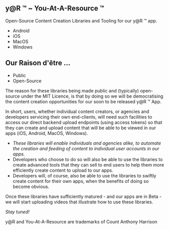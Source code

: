 ## y@R &trade; ~ You-At-A-Resource &trade;

Open-Source Content Creation Libraries and Tooling for our y@R &trade; app.

- Android
- iOS
- MacOS
- Windows

## Our Raison d'être ...

- Public
- Open-Source

The reason for these libraries being made public and (typically) open-source under the MIT Licence, is that by doing so we will be democratising the content creation opportunities for our soon to be released y@R &trade; App.

In short, users, whether individual content creators, or agencies and developers servicing their own end-clients, will need such facilities to access our direct backend upload endpoints (using access tokens) so that they can create and upload content that will be able to be viewed in our apps (iOS, Android, MacOS, Windows).

- _These libraries will enable individuals and agencies alike, to automate the creation and feeding of content to individual user accounts in our apps._
- Developers who choose to do so will also be able to use the libraries to create advanced tools that they can sell to end users to help them more efficiently create content to upload to our apps.
- Developers will, of course, also be able to use the libraries to swiftly create content for their own apps, when the benefits of doing so become obvious.

Once these libraries have sufficiently matured - and our apps are in Beta - we will start uploading videos that illustrate how to use these libraries.

_Stay tuned!_

y@R and You-At-A-Resource are trademarks of Count Anthony Harrison


<!---
YatterOfficial/YatterOfficial is a ✨ special ✨ repository because its `README.md` (this file) appears on your GitHub profile.
You can click the Preview link to take a look at your changes.
--->
